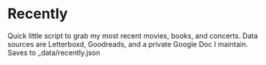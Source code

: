 # Recently

Quick little script to grab my most recent movies, books, and concerts. Data sources are Letterboxd, Goodreads, and a private Google Doc I maintain. Saves to _data/recently.json